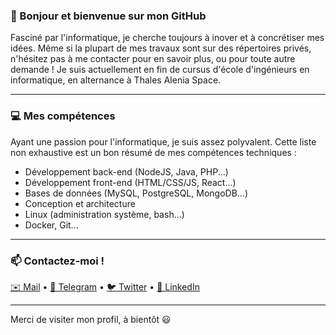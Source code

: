 ### 👋 Bonjour et bienvenue sur mon GitHub

Fasciné par l'informatique, je cherche toujours à inover et à concrétiser mes idées. Même si la plupart de mes travaux sont sur des répertoires privés, n'hésitez pas à me contacter pour en savoir plus, ou pour toute autre demande !
Je suis actuellement en fin de cursus d'école d'ingénieurs en informatique, en alternance à Thales Alenia Space.

---

### 💻 Mes compétences

Ayant une passion pour l'informatique, je suis assez polyvalent. Cette liste non exhaustive est un bon résumé de mes compétences techniques :
* Développement back-end (NodeJS, Java, PHP...)
* Développement front-end (HTML/CSS/JS, React...)
* Bases de données (MySQL, PostgreSQL, MongoDB...)
* Conception et architecture
* Linux (administration système, bash...)
* Docker, Git...

---

### 📫 Contactez-moi !

[✉️ Mail](mailto:jules.lssr@gmail.com) • [💬 Telegram](https://t.me/JulesLassara) • [🐦 Twitter](https://twitter.com/JulesLassara) • [👥 LinkedIn](https://linkedin.com/in/juleslassara)

---

Merci de visiter mon profil, à bientôt 😃

